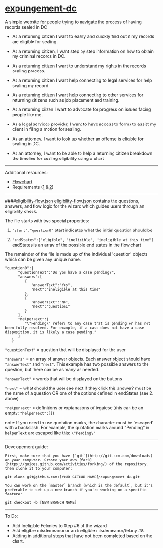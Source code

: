# [expungement-dc](http://codefordc.github.io/expungement-dc/#/)
A simple website for people trying to navigate the process of having records sealed in DC

* As a returning citizen I want to easily and quickly find out if my records are eligible for sealing.
* As a returning citizen, I want step by step information on how to obtain my criminal records in DC.
* As a returning citizen I want to understand my rights in the records sealing process.
* As a returning citizen I want help connecting to legal services for help sealing my record.
* As a returning citizen I want help connecting to other services for returning citizens such as job placement and training.
* As a returning ciizen I want to advocate for progress on issues facing people like me.

* As a legal services provider, I want to have access to forms to assist my client in filing a motion for sealing.

* As an attorney, I want to look up whether an offense is eligible for sealing in DC.
* As an attorney, I want to be able to help a returning citizen breakdown the timeline for sealing eligibility using a chart

---
Additional resources:

- [Flowchart](docs/flowchart.jpeg)
- Requirements ([1](docs/requirements_1.jpeg) & [2](docs/requirements_1.jpeg))

---
####[eligibility-flow.json](eligibility-flow.json)
[eligibility-flow.json](eligibility-flow.json) contains the questions, answers, and flow logic 
for the wizard which guides users through an eligibility check. 


The file starts with two special properties:

1. `"start":"question0"`
start indicates what the initial question should be

2. `"endStates":["eligible", "ineligible", "ineligible at this time"]`
endStates is an array of the possible end states in the flow chart


The remainder of the file is made up of the individual 'question' objects which can be given
any unique name.

```
"question0":{
      "questionText":"Do you have a case pending?",
      "answers":[
         {
            "answerText":"Yes",
            "next":"ineligible at this time"
         },
         {
            "answerText":"No",
            "next":"question1"
         }
      ],
      "helperText":[
         "\"Pending\" refers to any case that is pending or has not been fully resolved. For example, if a case does not have a case disposition, it is likely a case pending."
      ]
   }
```



`"questionText"` = question that will be displayed for the user 

`"answers"` = an array of answer objects.  Each answer object should have `"answerText"` and `"next"`. This example has two possible answers to the question, but there can be as many as needed. 

`"answerText"` = words that will be displayed on the buttons

`"next"` = what should the user see next if they click this answer? must be the name of a question OR one of the options defined in endStates (see 2. above)

`"helperText"` = definitions or explanations of legalese (this can be an empty: `"helperText":[]`)

note: If you need to use quotation marks, the character must be 'escaped' with a backslash.  For example, the quotation marks around "Pending" in `helperText` are escaped like this: `\"Pending\"`

---
Developement guide:

    First, make sure that you have [`git`](http://git-scm.com/downloads) on your computer. Create your own [fork](https://guides.github.com/activities/forking/) of the repository, then clone it to your computer:

    git clone git@github.com:[YOUR GITHUB NAME]/expungement-dc.git

	You can work on the `master` branch (which is the default), but it's preferable to set up a new branch if you're working on a specific feature:

    git checkout -b [NEW BRANCH NAME]

---
To Do:

- Add Ineligible Felonies to Step #6 of the wizard
- Add eligible misdemeanor or an ineligible misdemeanor/felony #8
- Adding in additional steps that have not been completed based on the chart.